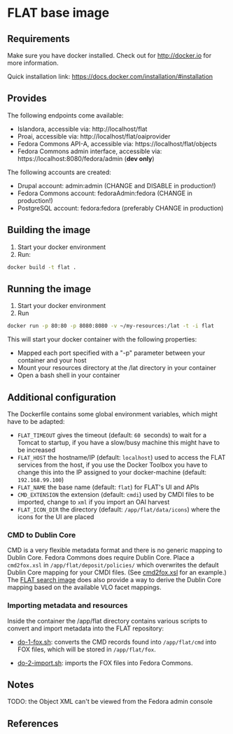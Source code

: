 FLAT base image
===============

## Requirements ##
Make sure you have docker installed. Check out for http://docker.io for more 
information.

Quick installation link: https://docs.docker.com/installation/#installation

## Provides ##

The following endpoints come available:

 * Islandora, accessible via: http://localhost/flat
 * Proai, accessible via: http://localhost/flat/oaiprovider
 * Fedora Commons API-A, accessible via: https://localhost/flat/objects
 * Fedora Commons admin interface, accessible via: https://localhost:8080/fedora/admin (__dev only__)

The following accounts are created: 

 * Drupal account: admin:admin  (CHANGE and DISABLE in production!)
 * Fedora Commons account: fedoraAdmin:fedora  (CHANGE in production!)
 * PostgreSQL account: fedora:fedora  (preferably CHANGE in production)

## Building the image ##

1. Start your docker environment
2. Run: 
```sh
docker build -t flat .
```

## Running the image ##

1. Start your docker environment
2. Run
```sh 
docker run -p 80:80 -p 8080:8080 -v ~/my-resources:/lat -t -i flat
```

This will start your docker container with the following properties:
- Mapped each port specified with a "-p" parameter between your container and your host
- Mount your resources directory at the /lat directory in your container
- Open a bash shell in your container

## Additional configuration ##

The Dockerfile contains some global environment variables, which might have to be adapted:
- ``FLAT_TIMEOUT`` gives the timeout (default: ``60 ``seconds) to wait for a Tomcat to startup, if you have a slow/busy machine this might have to be increased
- ``FLAT_HOST`` the hostname/IP (default: ``localhost``) used to access the FLAT services from the host, if you use the Docker Toolbox you have to change this into the IP assigned to your docker-machine (default: ``192.168.99.100``)
- ``FLAT_NAME`` the base name (default: ``flat``) for FLAT's UI and APIs 
- ``CMD_EXTENSION`` the extension (default: ``cmdi``) used by CMDI files to be imported, change to ``xml`` if you import an OAI harvest
- ``FLAT_ICON_DIR`` the directory (default: ``/app/flat/data/icons``) where the icons for the UI are placed

### CMD to Dublin Core ###

CMD is a very flexible metadata format and there is no generic mapping to Dublin Core. Fedora Commons does require Dublin Core. Place a
``cmd2fox.xsl`` in ``/app/flat/deposit/policies/`` which overwrites the default Dublin Core mapping for your CMDI files. (See [cmd2fox.xsl](../add-imdi-conversion-to-flat/flat/cmd2fox.xsl) for an example.)
The [FLAT search image](../add-gsearch-to-flat) does also provide a way to derive the Dublin Core mapping based on the available VLO facet mappings.

### Importing metadata and resources ###

Inside the container the /app/flat directory contains various scripts to convert and import metadata into the FLAT repository:

- [do-1-fox.sh](flat/scripts/do-1-fox.sh): converts the CMD records found into `/app/flat/cmd` into FOX files, which will be stored in `/app/flat/fox`.

- [do-2-import.sh](flat/scripts/do-2-import.sh): imports the FOX files into Fedora Commons.

## Notes ##

TODO: the Object XML can't be viewed from the Fedora admin console

## References ##
